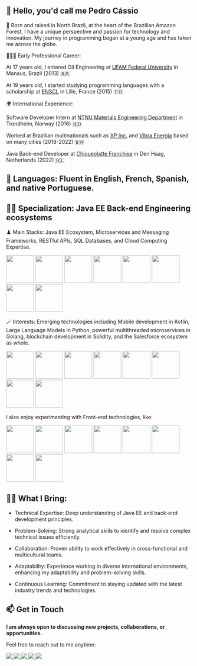 👋 Hello, you'd call me Pedro Cássio
-
🌱 Born and raised in North Brazil, at the heart of the Brazilian Amazon Forest, I have a unique perspective and passion for technology and innovation. My journey in programming began at a young age and has taken me across the globe.

👨🏾‍🎓 Early Professional Career:

At 17 years old, I entered Oil Engineering at [UFAM Federal University](https://ufam.edu.br/) in Manaus, Brazil (2013) 🇧🇷

At 19 years old, I started studying programming languages with a scholarship at [ENSCL](https://www.ensc-lille.fr/fr/) in Lille, France (2015) 🇫🇷
  
🌍 International Experience:

Software Developer Intern at [NTNU Materials Engineering Department](https://www.ntnu.edu/ima) in Trondheim, Norway (2016) 🇳🇴

Worked at Brazilian multinationals such as [XP Inc.](https://www.xpi.com.br/) and [Vibra Energia](https://www.vibraenergia.com.br/) based on many cities (2018-2022) 🇧🇷

Java Back-end Developer at [Chiqueolatte Franchise](https://chiqueolatte.com/) in Den Haag, Netherlands (2022) 🇳🇱

💫 **Languages: Fluent in English, French, Spanish, and native Portuguese.**
-

🫶🏿 Specialization: Java EE Back-end Engineering ecosystems
-
♟️ Main Stacks: Java EE Ecosystem, Microservices and Messaging Frameworks, RESTful APIs, SQL Databases, and Cloud Computing Expertise.

<div display= "inline" >
<img width='75' height='75' src="https://cdn.jsdelivr.net/gh/devicons/devicon@latest/icons/java/java-original-wordmark.svg" />   
<img width='75' height='75' src="https://cdn.jsdelivr.net/gh/devicons/devicon@latest/icons/spring/spring-original-wordmark.svg" />   
<img width='75' height='75' src="https://cdn.jsdelivr.net/gh/devicons/devicon@latest/icons/quarkus/quarkus-original.svg" />
<img width='75' height='75' src="https://cdn.jsdelivr.net/gh/devicons/devicon@latest/icons/hibernate/hibernate-original-wordmark.svg" />
<img width='75' height='75' src="https://cdn.jsdelivr.net/gh/devicons/devicon@latest/icons/apachekafka/apachekafka-original-wordmark.svg" />
<img width='75' height='75' src="https://cdn.jsdelivr.net/gh/devicons/devicon@latest/icons/postgresql/postgresql-original-wordmark.svg" />
<img width='75' height='75' src="https://cdn.jsdelivr.net/gh/devicons/devicon@latest/icons/amazonwebservices/amazonwebservices-original-wordmark.svg" />
<img width='75' height='75' src="https://cdn.jsdelivr.net/gh/devicons/devicon@latest/icons/googlecloud/googlecloud-original-wordmark.svg" />
</div>



🪄 Interests: Emerging technologies including Mobile development in Kotlin, Large Language Models in Python, powerful multithreaded microservices in Golang, blockchain development in Solidity, and the Salesforce ecosystem as whole. 

<div display="inline">
<img width='75' height='75' src="https://cdn.jsdelivr.net/gh/devicons/devicon@latest/icons/kotlin/kotlin-original-wordmark.svg" />
<img width='75' height='75' src="https://cdn.jsdelivr.net/gh/devicons/devicon@latest/icons/python/python-original-wordmark.svg" />
<img width='75' height='75' src="https://cdn.jsdelivr.net/gh/devicons/devicon@latest/icons/django/django-plain-wordmark.svg" />
<img width='75' height='75' src="https://cdn.jsdelivr.net/gh/devicons/devicon@latest/icons/pytorch/pytorch-original-wordmark.svg" />
<img width='75' height='75' src="https://cdn.jsdelivr.net/gh/devicons/devicon@latest/icons/tensorflow/tensorflow-original-wordmark.svg" /> 
<img width='75' height='75' src="https://cdn.jsdelivr.net/gh/devicons/devicon@latest/icons/go/go-original-wordmark.svg" />
<img width='75' height='75' src="https://cdn.jsdelivr.net/gh/devicons/devicon@latest/icons/solidity/solidity-original.svg" />
<img width='75' height='75' src="https://cdn.jsdelivr.net/gh/devicons/devicon@latest/icons/salesforce/salesforce-original.svg" />

</div>       

I also enjoy experimenting with Front-end technologies, like:
<div display="inline">
<img width='75' height='75' src="https://cdn.jsdelivr.net/gh/devicons/devicon@latest/icons/html5/html5-original-wordmark.svg" />
<img width='75' height='75' src="https://cdn.jsdelivr.net/gh/devicons/devicon@latest/icons/css3/css3-original-wordmark.svg" />
<img width='75' height='75' src="https://cdn.jsdelivr.net/gh/devicons/devicon@latest/icons/bootstrap/bootstrap-original-wordmark.svg" />
<img width='75' height='75' src="https://cdn.jsdelivr.net/gh/devicons/devicon@latest/icons/javascript/javascript-original.svg" />      
<img width='75' height='75' src="https://cdn.jsdelivr.net/gh/devicons/devicon@latest/icons/typescript/typescript-original.svg" />
<img width='75' height='75' src="https://cdn.jsdelivr.net/gh/devicons/devicon@latest/icons/react/react-original-wordmark.svg" />
<img width='75' height='75' src="https://cdn.jsdelivr.net/gh/devicons/devicon@latest/icons/angular/angular-original.svg" />
<img width='75' height='75' src="https://cdn.jsdelivr.net/gh/devicons/devicon@latest/icons/vuejs/vuejs-original-wordmark.svg" />
</div>

🥷🏼 What I Bring:
-

  - Technical Expertise: Deep understanding of Java EE and back-end development principles.
    
  - Problem-Solving: Strong analytical skills to identify and resolve complex technical issues efficiently.

  - Collaboration: Proven ability to work effectively in cross-functional and multicultural teams.
    
  - Adaptability: Experience working in diverse international environments, enhancing my adaptability and problem-solving skills.
  
  - Continuous Learning: Commitment to staying updated with the latest industry trends and technologies.


📫 Get in Touch
-
**I am always open to discussing new projects, collaborations, or opportunities.**

Feel free to reach out to me anytime:

<div display="inline">
<a href="https://www.linkedin.com/in/pedrocassioamorim/">
<img src="https://img.shields.io/badge/linkedin-%230077B5.svg?style=for-the-badge&logo=linkedin&logoColor=white" />
</a>

<a href="https://www.instagram.com/pedrocasssio/">
<img src="https://img.shields.io/badge/Instagram-%23E4405F.svg?style=for-the-badge&logo=Instagram&logoColor=white" />
</a>

<a href="https://wa.me/5591992331623">
<img src="https://img.shields.io/badge/WhatsApp-25D366?style=for-the-badge&logo=whatsapp&logoColor=white" />
</a>


<a href="mailto:amorimpedrocassio@gmail.com">
<img src="https://img.shields.io/badge/Gmail-D14836?style=for-the-badge&logo=gmail&logoColor=white" />
</a>

<a href="mailto:amorimpedrocassio@hotmail.com">
<img src="https://img.shields.io/badge/Microsoft_Outlook-0078D4?style=for-the-badge&logo=microsoft-outlook&logoColor=white" />
</a>


</div>

